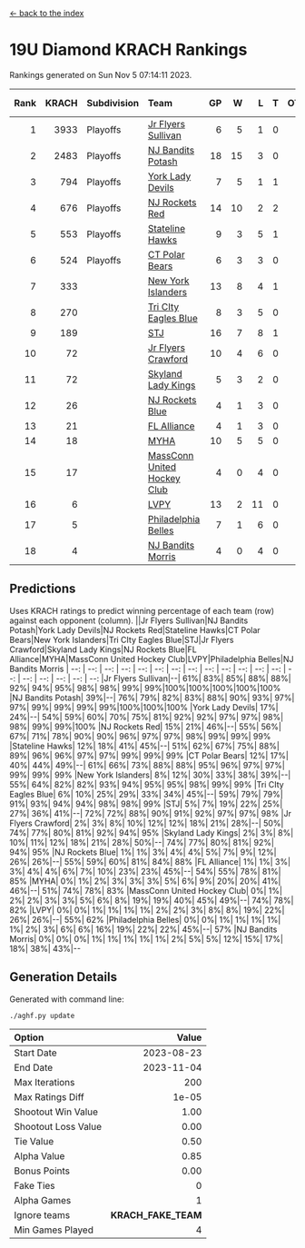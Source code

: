 [<- back to the index](readme.md)
# 19U Diamond KRACH Rankings
Rankings generated on Sun Nov  5 07:14:11 2023.

Rank|KRACH|Subdivision|Team|GP|W|L|T|OTW|OTL|SoS|Exp Wins|Win Diff
---:|---:|:---|:---|---:|---:|---:|---:|---:|---:|---:|---:|---:
1|3933|Playoffs|[Jr Flyers Sullivan](https://gamesheetstats.com/seasons/3663/teams/140859/schedule)|6|5|1|0|1|0|945|5.8|-0.0
2|2483|Playoffs|[NJ Bandits Potash](https://gamesheetstats.com/seasons/3663/teams/140857/schedule)|18|15|3|0|0|0|714|15.8|-0.0
3|794|Playoffs|[York Lady Devils](https://gamesheetstats.com/seasons/3663/teams/140856/schedule)|7|5|1|1|0|0|248|6.3|-0.0
4|676|Playoffs|[NJ Rockets Red](https://gamesheetstats.com/seasons/3663/teams/140855/schedule)|14|10|2|2|1|0|424|11.9|0.0
5|553|Playoffs|[Stateline Hawks](https://gamesheetstats.com/seasons/3663/teams/141851/schedule)|9|3|5|1|0|1|1693|4.3|-0.0
6|524|Playoffs|[CT Polar Bears](https://gamesheetstats.com/seasons/3663/teams/140853/schedule)|6|3|3|0|0|0|944|3.8|-0.0
7|333||[New York Islanders](https://gamesheetstats.com/seasons/3663/teams/140861/schedule)|13|8|4|1|0|0|534|9.4|0.0
8|270||[Tri CIty Eagles Blue](https://gamesheetstats.com/seasons/3663/teams/140852/schedule)|8|3|5|0|0|0|1193|3.8|-0.0
9|189||[STJ](https://gamesheetstats.com/seasons/3663/teams/140858/schedule)|16|7|8|1|0|0|863|8.4|0.0
10|72||[Jr Flyers Crawford](https://gamesheetstats.com/seasons/3663/teams/140862/schedule)|10|4|6|0|0|1|257|4.9|0.0
11|72||[Skyland Lady Kings](https://gamesheetstats.com/seasons/3663/teams/140865/schedule)|5|3|2|0|0|0|174|3.9|0.0
12|26||[NJ Rockets Blue](https://gamesheetstats.com/seasons/3663/teams/140867/schedule)|4|1|3|0|0|0|202|1.9|0.0
13|21||[FL Alliance](https://gamesheetstats.com/seasons/3663/teams/156907/schedule)|4|1|3|0|0|0|311|1.9|0.0
14|18||[MYHA](https://gamesheetstats.com/seasons/3663/teams/140863/schedule)|10|5|5|0|0|0|108|5.9|0.0
15|17||[MassConn United Hockey Club](https://gamesheetstats.com/seasons/3663/teams/140854/schedule)|4|0|4|0|0|0|848|0.9|0.0
16|6||[LVPY](https://gamesheetstats.com/seasons/3663/teams/140860/schedule)|13|2|11|0|0|0|332|2.9|0.0
17|5||[Philadelphia Belles](https://gamesheetstats.com/seasons/3663/teams/140864/schedule)|7|1|6|0|0|0|57|1.9|0.0
18|4||[NJ Bandits Morris](https://gamesheetstats.com/seasons/3663/teams/140866/schedule)|4|0|4|0|0|0|150|0.9|0.0

## Predictions
Uses KRACH ratings to predict winning percentage of each team (row) against each opponent (column).
||Jr Flyers Sullivan|NJ Bandits Potash|York Lady Devils|NJ Rockets Red|Stateline Hawks|CT Polar Bears|New York Islanders|Tri CIty Eagles Blue|STJ|Jr Flyers Crawford|Skyland Lady Kings|NJ Rockets Blue|FL Alliance|MYHA|MassConn United Hockey Club|LVPY|Philadelphia Belles|NJ Bandits Morris
| --: | --: | --: | --: | --: | --: | --: | --: | --: | --: | --: | --: | --: | --: | --: | --: | --: | --: | --: 
|Jr Flyers Sullivan|--| 61%| 83%| 85%| 88%| 88%| 92%| 94%| 95%| 98%| 98%| 99%| 99%|100%|100%|100%|100%|100%
|NJ Bandits Potash| 39%|--| 76%| 79%| 82%| 83%| 88%| 90%| 93%| 97%| 97%| 99%| 99%| 99%| 99%|100%|100%|100%
|York Lady Devils| 17%| 24%|--| 54%| 59%| 60%| 70%| 75%| 81%| 92%| 92%| 97%| 97%| 98%| 98%| 99%| 99%|100%
|NJ Rockets Red| 15%| 21%| 46%|--| 55%| 56%| 67%| 71%| 78%| 90%| 90%| 96%| 97%| 97%| 98%| 99%| 99%| 99%
|Stateline Hawks| 12%| 18%| 41%| 45%|--| 51%| 62%| 67%| 75%| 88%| 89%| 96%| 96%| 97%| 97%| 99%| 99%| 99%
|CT Polar Bears| 12%| 17%| 40%| 44%| 49%|--| 61%| 66%| 73%| 88%| 88%| 95%| 96%| 97%| 97%| 99%| 99%| 99%
|New York Islanders|  8%| 12%| 30%| 33%| 38%| 39%|--| 55%| 64%| 82%| 82%| 93%| 94%| 95%| 95%| 98%| 99%| 99%
|Tri CIty Eagles Blue|  6%| 10%| 25%| 29%| 33%| 34%| 45%|--| 59%| 79%| 79%| 91%| 93%| 94%| 94%| 98%| 98%| 99%
|STJ|  5%|  7%| 19%| 22%| 25%| 27%| 36%| 41%|--| 72%| 72%| 88%| 90%| 91%| 92%| 97%| 97%| 98%
|Jr Flyers Crawford|  2%|  3%|  8%| 10%| 12%| 12%| 18%| 21%| 28%|--| 50%| 74%| 77%| 80%| 81%| 92%| 94%| 95%
|Skyland Lady Kings|  2%|  3%|  8%| 10%| 11%| 12%| 18%| 21%| 28%| 50%|--| 74%| 77%| 80%| 81%| 92%| 94%| 95%
|NJ Rockets Blue|  1%|  1%|  3%|  4%|  4%|  5%|  7%|  9%| 12%| 26%| 26%|--| 55%| 59%| 60%| 81%| 84%| 88%
|FL Alliance|  1%|  1%|  3%|  3%|  4%|  4%|  6%|  7%| 10%| 23%| 23%| 45%|--| 54%| 55%| 78%| 81%| 85%
|MYHA|  0%|  1%|  2%|  3%|  3%|  3%|  5%|  6%|  9%| 20%| 20%| 41%| 46%|--| 51%| 74%| 78%| 83%
|MassConn United Hockey Club|  0%|  1%|  2%|  2%|  3%|  3%|  5%|  6%|  8%| 19%| 19%| 40%| 45%| 49%|--| 74%| 78%| 82%
|LVPY|  0%|  0%|  1%|  1%|  1%|  1%|  2%|  2%|  3%|  8%|  8%| 19%| 22%| 26%| 26%|--| 55%| 62%
|Philadelphia Belles|  0%|  0%|  1%|  1%|  1%|  1%|  1%|  2%|  3%|  6%|  6%| 16%| 19%| 22%| 22%| 45%|--| 57%
|NJ Bandits Morris|  0%|  0%|  0%|  1%|  1%|  1%|  1%|  1%|  2%|  5%|  5%| 12%| 15%| 17%| 18%| 38%| 43%|--

## Generation Details

Generated with command line:
```
./aghf.py update
```

| Option | Value |
| :----- | ----: |
| Start Date | 2023-08-23 |
| End Date | 2023-11-04 |
| Max Iterations | 200 |
| Max Ratings Diff | 1e-05 |
| Shootout Win Value | 1.00 |
| Shootout Loss Value | 0.00 |
| Tie Value | 0.50 |
| Alpha Value | 0.85 |
| Bonus Points | 0.00 |
| Fake Ties | 0 |
| Alpha Games | 1 |
| Ignore teams | __KRACH_FAKE_TEAM__ |
| Min Games Played | 4 |


